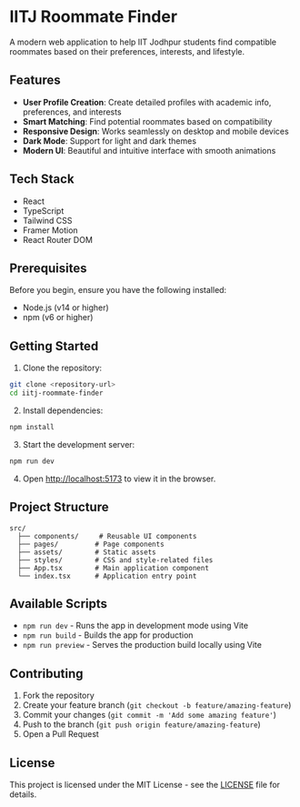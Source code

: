 # IITJ Roommate Finder

A modern web application to help IIT Jodhpur students find compatible roommates based on their preferences, interests, and lifestyle.

## Features

- **User Profile Creation**: Create detailed profiles with academic info, preferences, and interests
- **Smart Matching**: Find potential roommates based on compatibility
- **Responsive Design**: Works seamlessly on desktop and mobile devices
- **Dark Mode**: Support for light and dark themes
- **Modern UI**: Beautiful and intuitive interface with smooth animations

## Tech Stack

- React
- TypeScript
- Tailwind CSS
- Framer Motion
- React Router DOM

## Prerequisites

Before you begin, ensure you have the following installed:
- Node.js (v14 or higher)
- npm (v6 or higher)

## Getting Started

1. Clone the repository:
```bash
git clone <repository-url>
cd iitj-roommate-finder
```

2. Install dependencies:
```bash
npm install
```

3. Start the development server:
```bash
npm run dev
```

4. Open [http://localhost:5173](http://localhost:5173) to view it in the browser.

## Project Structure

```
src/
  ├── components/     # Reusable UI components
  ├── pages/         # Page components
  ├── assets/        # Static assets
  ├── styles/        # CSS and style-related files
  ├── App.tsx        # Main application component
  └── index.tsx      # Application entry point
```

## Available Scripts

- `npm run dev` - Runs the app in development mode using Vite
- `npm run build` - Builds the app for production
- `npm run preview` - Serves the production build locally using Vite

## Contributing

1. Fork the repository
2. Create your feature branch (`git checkout -b feature/amazing-feature`)
3. Commit your changes (`git commit -m 'Add some amazing feature'`)
4. Push to the branch (`git push origin feature/amazing-feature`)
5. Open a Pull Request

## License

This project is licensed under the MIT License - see the [LICENSE](LICENSE) file for details.